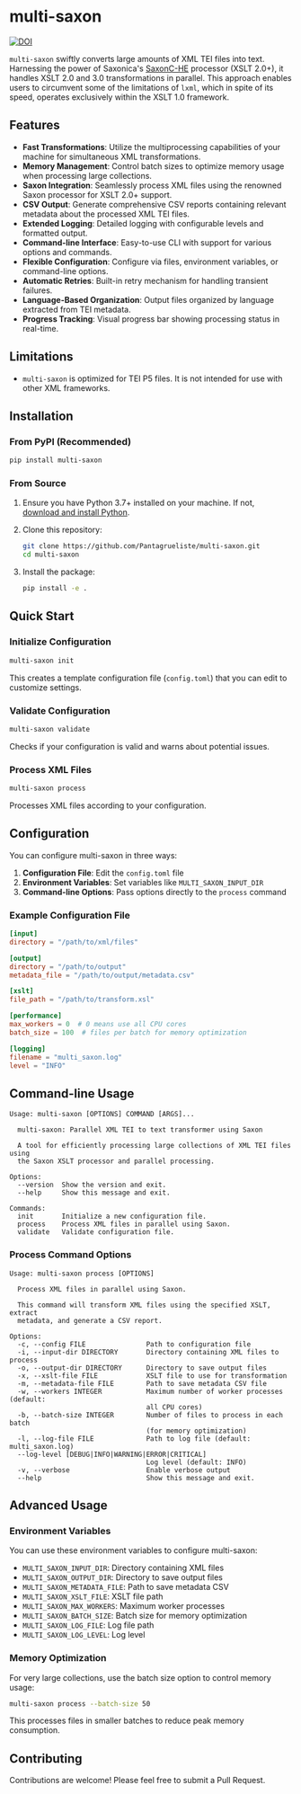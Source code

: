 # multi-saxon

[![DOI](https://zenodo.org/badge/680835550.svg)](https://zenodo.org/badge/latestdoi/680835550)

`multi-saxon` swiftly converts large amounts of XML TEI files into text. Harnessing the power of Saxonica's [SaxonC-HE](https://pypi.org/project/saxonche/) processor (XSLT 2.0+), it handles XSLT 2.0 and 3.0 transformations in parallel. This approach enables users to circumvent some of the limitations of `lxml`, which in spite of its speed, operates exclusively within the XSLT 1.0 framework.

## Features

- **Fast Transformations**: Utilize the multiprocessing capabilities of your machine for simultaneous XML transformations.
- **Memory Management**: Control batch sizes to optimize memory usage when processing large collections.
- **Saxon Integration**: Seamlessly process XML files using the renowned Saxon processor for XSLT 2.0+ support.
- **CSV Output**: Generate comprehensive CSV reports containing relevant metadata about the processed XML TEI files.
- **Extended Logging**: Detailed logging with configurable levels and formatted output.
- **Command-line Interface**: Easy-to-use CLI with support for various options and commands.
- **Flexible Configuration**: Configure via files, environment variables, or command-line options.
- **Automatic Retries**: Built-in retry mechanism for handling transient failures.
- **Language-Based Organization**: Output files organized by language extracted from TEI metadata.
- **Progress Tracking**: Visual progress bar showing processing status in real-time.

## Limitations

- `multi-saxon` is optimized for TEI P5 files. It is not intended for use with other XML frameworks.

## Installation

### From PyPI (Recommended)

```bash
pip install multi-saxon
```

### From Source

1. Ensure you have Python 3.7+ installed on your machine. If not, [download and install Python](https://www.python.org/downloads/).

2. Clone this repository:
   ```bash
   git clone https://github.com/Pantagrueliste/multi-saxon.git
   cd multi-saxon
   ```

3. Install the package:
   ```bash
   pip install -e .
   ```

## Quick Start

### Initialize Configuration

```bash
multi-saxon init
```

This creates a template configuration file (`config.toml`) that you can edit to customize settings.

### Validate Configuration

```bash
multi-saxon validate
```

Checks if your configuration is valid and warns about potential issues.

### Process XML Files

```bash
multi-saxon process
```

Processes XML files according to your configuration.

## Configuration

You can configure multi-saxon in three ways:

1. **Configuration File**: Edit the `config.toml` file
2. **Environment Variables**: Set variables like `MULTI_SAXON_INPUT_DIR`
3. **Command-line Options**: Pass options directly to the `process` command

### Example Configuration File

```toml
[input]
directory = "/path/to/xml/files"

[output]
directory = "/path/to/output"
metadata_file = "/path/to/output/metadata.csv"

[xslt]
file_path = "/path/to/transform.xsl"

[performance]
max_workers = 0  # 0 means use all CPU cores
batch_size = 100  # files per batch for memory optimization

[logging]
filename = "multi_saxon.log"
level = "INFO"
```

## Command-line Usage

```
Usage: multi-saxon [OPTIONS] COMMAND [ARGS]...

  multi-saxon: Parallel XML TEI to text transformer using Saxon

  A tool for efficiently processing large collections of XML TEI files using
  the Saxon XSLT processor and parallel processing.

Options:
  --version  Show the version and exit.
  --help     Show this message and exit.

Commands:
  init       Initialize a new configuration file.
  process    Process XML files in parallel using Saxon.
  validate   Validate configuration file.
```

### Process Command Options

```
Usage: multi-saxon process [OPTIONS]

  Process XML files in parallel using Saxon.

  This command will transform XML files using the specified XSLT, extract
  metadata, and generate a CSV report.

Options:
  -c, --config FILE               Path to configuration file
  -i, --input-dir DIRECTORY       Directory containing XML files to process
  -o, --output-dir DIRECTORY      Directory to save output files
  -x, --xslt-file FILE            XSLT file to use for transformation
  -m, --metadata-file FILE        Path to save metadata CSV file
  -w, --workers INTEGER           Maximum number of worker processes (default:
                                  all CPU cores)
  -b, --batch-size INTEGER        Number of files to process in each batch
                                  (for memory optimization)
  -l, --log-file FILE             Path to log file (default: multi_saxon.log)
  --log-level [DEBUG|INFO|WARNING|ERROR|CRITICAL]
                                  Log level (default: INFO)
  -v, --verbose                   Enable verbose output
  --help                          Show this message and exit.
```

## Advanced Usage

### Environment Variables

You can use these environment variables to configure multi-saxon:

- `MULTI_SAXON_INPUT_DIR`: Directory containing XML files
- `MULTI_SAXON_OUTPUT_DIR`: Directory to save output files
- `MULTI_SAXON_METADATA_FILE`: Path to save metadata CSV
- `MULTI_SAXON_XSLT_FILE`: XSLT file path
- `MULTI_SAXON_MAX_WORKERS`: Maximum worker processes
- `MULTI_SAXON_BATCH_SIZE`: Batch size for memory optimization
- `MULTI_SAXON_LOG_FILE`: Log file path
- `MULTI_SAXON_LOG_LEVEL`: Log level

### Memory Optimization

For very large collections, use the batch size option to control memory usage:

```bash
multi-saxon process --batch-size 50
```

This processes files in smaller batches to reduce peak memory consumption.

## Contributing

Contributions are welcome! Please feel free to submit a Pull Request.
